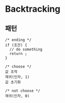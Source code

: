 # Backtracking

## 패턴

```
/* ending */
if (조건) {
  // do something
  return ;
}

/* choose */
값 조작
재귀(인자, 1)
값 초기화

/* not choose */
재귀(인자, 0)
```


